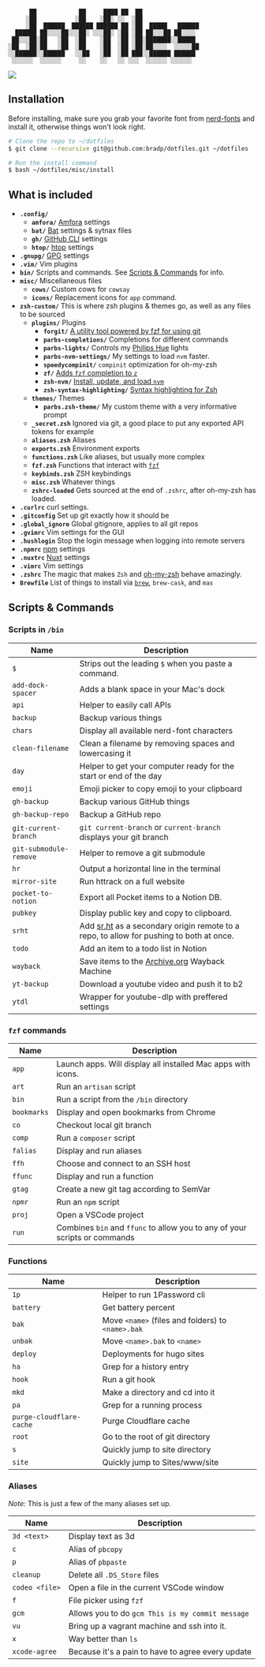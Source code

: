 ```
      ██            ██     ████ ██  ██
     ░██           ░██    ░██░ ░░  ░██
     ░██  ██████  ██████ ██████ ██ ░██  █████   ██████
  ██████ ██░░░░██░░░██░ ░░░██░ ░██ ░██ ██░░░██ ██░░░░
 ██░░░██░██   ░██  ░██    ░██  ░██ ░██░███████░░█████
░██  ░██░██   ░██  ░██    ░██  ░██ ░██░██░░░░  ░░░░░██
░░██████░░██████   ░░██   ░██  ░██ ███░░██████ ██████
 ░░░░░░  ░░░░░░     ░░    ░░   ░░ ░░░  ░░░░░░ ░░░░░░

```

![](http://gifsb.in/codes/floppy-discs.gif)

## Installation

Before installing, make sure you grab your favorite font from [nerd-fonts](https://github.com/ryanoasis/nerd-fonts) and install it, otherwise things won't look right.

```sh
# Clone the repo to ~/dotfiles
$ git clone --recursive git@github.com:bradp/dotfiles.git ~/dotfiles

# Run the install command
$ bash ~/dotfiles/misc/install
```

## What is included

* **`.config/`**
  * **`amfora/`** [Amfora](https://github.com/makeworld-the-better-one/amfora) settings
  * **`bat/`** [Bat](https://github.com/sharkdp/bat) settings & sytnax files
  * **`gh/`** [GitHub CLI](https://cli.github.com/) settings
  * **`htop/`** [htop](https://github.com/htop-dev/htop) settings
* **`.gnupg/`** [GPG](https://www.gnupg.org/index.html) settings
* **`.vim/`** Vim plugins
* **`bin/`** Scripts and commands. See [Scripts & Commands](#scripts-commands) for info.
* **`misc/`** Miscellaneous files
  * **`cows/`** Custom cows for `cowsay`
  * **`icons/`** Replacement icons for `app` command.
* **`zsh-custom/`** This is where zsh plugins & themes go, as well as any files to be sourced
  * **`plugins/`** Plugins
    * **`forgit/`** [A utility tool powered by fzf for using git](https://github.com/wfxr/forgit)
    * **`parbs-completions/`** Completions for different commands
    * **`parbs-lights/`** Controls my [Philips Hue](https://www.philips-hue.com/) lights
    * **`parbs-nvm-settings/`** My settings to load `nvm` faster.
    * **`speedycompinit/`** `compinit` optimization for oh-my-zsh
    * **`zf/`** [Adds `fzf` completion to `z`](https://github.com/changyuheng/fz)
    * **`zsh-nvm/`** [Install, update, and load `nvm`](https://github.com/lukechilds/zsh-nvm)
    * **`zsh-syntax-highlighting/`** [Syntax highlighting for Zsh](https://github.com/zsh-users/zsh-syntax-highlighting)
  * **`themes/`** Themes
    * **`parbs.zsh-theme/`** My custom theme with a very informative prompt
  * **`_secret.zsh`** Ignored via git, a good place to put any exported API tokens for example
  * **`aliases.zsh`** Aliases
  * **`exports.zsh`** Environment exports
  * **`functions.zsh`** Like aliases, but usually more complex
  * **`fzf.zsh`** Functions that interact with [`fzf`](https://github.com/junegunn/fzf)
  * **`keybinds.zsh`** ZSH keybindings
  * **`misc.zsh`** Whatever things
  * **`zshrc-loaded`** Gets sourced at the end of `.zshrc`, after oh-my-zsh has loaded.
* **`.curlrc`** curl settings.
* **`.gitconfig`** Set up git exactly how it should be
* **`.global_ignore`** Global gitignore, applies to all git repos
* **`.gvimrc`** Vim settings for the GUI
* **`.hushlogin`** Stop the login message when logging into remote servers
* **`.npmrc`** [npm](https://www.npmjs.com/) settings
* **`.nuxtrc`** [Nuxt](https://nuxtjs.org/) settings
* **`.vimrc`** Vim settings
* **`.zshrc`** The magic that makes `Zsh` and [oh-my-zsh](https://github.com/ohmyzsh/ohmyzsh) behave amazingly.
* **`Brewfile`** List of things to install via [`brew`](https://brew.sh/), `brew-cask`, and `mas`

## Scripts & Commands

### Scripts in `/bin`

|Name|Description|
|--|----|
|`$`| Strips out the leading `$` when you paste a command.|
|`add-dock-spacer`| Adds a blank space in your Mac's dock|
|`api`| Helper to easily call APIs|
|`backup`| Backup various things|
|`chars`| Display all available nerd-font characters|
|`clean-filename`| Clean a filename by removing spaces and lowercasing it|
|`day`| Helper to get your computer ready for the start or end of the day|
|`emoji`| Emoji picker to copy emoji to your clipboard|
|`gh-backup`| Backup various GitHub things|
|`gh-backup-repo`| Backup a GitHub repo|
|`git-current-branch`| `git current-branch` or `current-branch` displays your git branch|
|`git-submodule-remove`| Helper to remove a git submodule|
|`hr`| Output a horizontal line in the terminal|
|`mirror-site`| Run httrack on a full website|
|`pocket-to-notion`| Export all Pocket items to a Notion DB.|
|`pubkey`| Display public key and copy to clipboard.|
|`srht`| Add [sr.ht](https://sr.ht) as a secondary origin remote to a repo, to allow for pushing to both at once.
|`todo`| Add an item to a todo list in Notion|
|`wayback`| Save items to the [Archive.org](http://archive.org) Wayback Machine|
|`yt-backup`| Download a youtube video and push it to b2|
|`ytdl`| Wrapper for youtube-dlp with preffered settings|

### `fzf` commands

|Name|Description|
|--|----|
|`app`| Launch apps. Will display all installed Mac apps with icons. |
|`art`| Run an `artisan` script |
|`bin`| Run a script from the `/bin` directory |
|`bookmarks`| Display and open bookmarks from Chrome |
|`co`| Checkout local git branch |
|`comp`| Run a `composer` script |
|`falias`| Display and run aliases |
|`ffh`| Choose and connect to an SSH host |
|`ffunc`| Display and run a function |
|`gtag`| Create a new git tag according to SemVar |
|`npmr`| Run an `npm` script |
|`proj`| Open a VSCode project |
|`run`| Combines `bin` and `ffunc` to allow you to any of your scripts or commands |

### Functions

|Name|Description|
|--|----|
|`1p`| Helper to run 1Password cli |
|`battery`| Get battery percent |
|`bak`| Move `<name>` (files and folders) to `<name>.bak` |
|`unbak`| Move `<name>.bak` to `<name>` |
|`deploy`| Deployments for hugo sites |
|`ha`| Grep for a history entry |
|`hook`| Run a git hook |
|`mkd`| Make a directory and cd into it |
|`pa`| Grep for a running process |
|`purge-cloudflare-cache`| Purge Cloudflare cache |
|`root`| Go to the root of git directory |
|`s`| Quickly jump to site directory |
|`site`| Quickly jump to Sites/www/site |

### Aliases

_Note:_ This is just a few of the many aliases set up.

|Name|Description|
|--|----|
|`3d <text>`|Display text as 3d|
|`c`|Alias of `pbcopy`|
|`p`| Alias of `pbpaste`|
|`cleanup`| Delete all `.DS_Store` files|
|`codeo <file>`| Open a file in the current VSCode window|
|`f`| File picker using `fzf`|
|`gcm`| Allows you to do `gcm This is my commit message`|
|`vu`|Bring up a vagrant machine and ssh into it.|
|`x`| Way better than `ls` |
|`xcode-agree`| Because it's a pain to have to agree every update|
